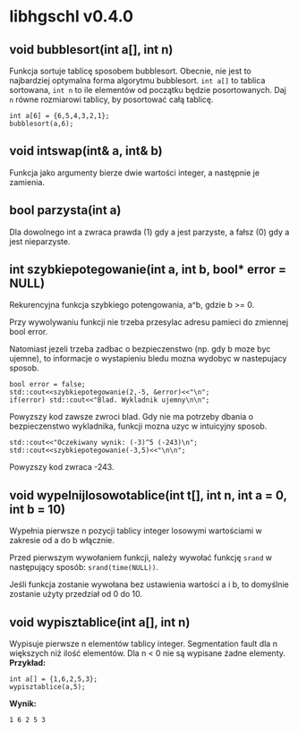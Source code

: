 # libhgschl v0.4.0

## void bubblesort(int a[], int n)
Funkcja sortuje tablicę sposobem bubblesort. Obecnie, nie jest to najbardziej optymalna forma algorytmu bubblesort.
`int a[]` to tablica sortowana, `int n` to ile elementów od początku będzie posortowanych. Daj `n` równe rozmiarowi tablicy, by posortować całą tablicę.

```
int a[6] = {6,5,4,3,2,1};
bubblesort(a,6);
```

## void intswap(int& a, int& b)
Funkcja jako argumenty bierze dwie wartości integer, a następnie je zamienia.

## bool parzysta(int a)
Dla dowolnego int a zwraca prawda (1) gdy a jest parzyste, a fałsz (0) gdy a jest nieparzyste.

## int szybkiepotegowanie(int a, int b, bool* error = NULL)
Rekurencyjna funkcja szybkiego potengowania, a^b, gdzie b >= 0.

Przy wywolywaniu funkcji nie trzeba przesylac adresu pamieci do zmiennej bool error.

Natomiast jezeli trzeba zadbac o bezpieczenstwo (np. gdy b moze byc ujemne), to informacje o wystapieniu bledu mozna wydobyc w nastepujacy sposob.

```
bool error = false;
std::cout<<szybkiepotegowanie(2,-5, &error)<<"\n";
if(error) std::cout<<"Blad. Wykladnik ujemny\n\n";
```

Powyzszy kod zawsze zwroci blad. Gdy nie ma potrzeby dbania o bezpieczenstwo wykladnika, funkcji mozna uzyc w intuicyjny sposob.

```
std::cout<<"Oczekiwany wynik: (-3)^5 (-243)\n";
std::cout<<szybkiepotegowanie(-3,5)<<"\n\n";
```

Powyzszy kod zwraca -243.

## void wypelnijlosowotablice(int t[], int n, int a = 0, int b = 10)
Wypełnia pierwsze n pozycji tablicy integer losowymi wartościami w zakresie od a do b włącznie.

Przed pierwszym wywołaniem funkcji, należy wywołać funkcję `srand` w następujący sposób: `srand(time(NULL))`.

Jeśli funkcja zostanie wywołana bez ustawienia wartości a i b, to domyślnie zostanie użyty przedział od 0 do 10.

## void wypisztablice(int a[], int n)
Wypisuje pierwsze n elementów tablicy integer. Segmentation fault dla n większych niż ilość elementów. Dla n < 0 nie są wypisane żadne elementy.
**Przykład:**
```
int a[] = {1,6,2,5,3};
wypisztablice(a,5);
```
**Wynik:**
```
1 6 2 5 3
```